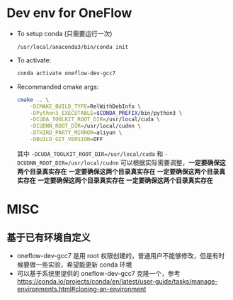 # Dev env for OneFlow

- To setup conda (只需要运行一次)
    ```
    /usr/local/anaconda3/bin/conda init
    ```
- To activate:
    ```bash
    conda activate oneflow-dev-gcc7
    ```

- Recommanded cmake args:
    ```bash
    cmake .. \
        -DCMAKE_BUILD_TYPE=RelWithDebInfo \
        -DPython3_EXECUTABLE=$CONDA_PREFIX/bin/python3 \
        -DCUDA_TOOLKIT_ROOT_DIR=/usr/local/cuda \
        -DCUDNN_ROOT_DIR=/usr/local/cudnn \
        -DTHIRD_PARTY_MIRROR=aliyun \
        -DBUILD_GIT_VERSION=OFF
    ```
    其中 `-DCUDA_TOOLKIT_ROOT_DIR=/usr/local/cuda` 和 `-DCUDNN_ROOT_DIR=/usr/local/cudnn` 可以根据实际需要调整，**一定要确保这两个目录真实存在**
    **一定要确保这两个目录真实存在**
    **一定要确保这两个目录真实存在**
    **一定要确保这两个目录真实存在**
    **一定要确保这两个目录真实存在**

# MISC
## 基于已有环境自定义
- oneflow-dev-gcc7 是用 root 权限创建的，普通用户不能够修改，但是有时候要做一些实验，希望能更新 conda 环境
- 可以基于系统里提供的 oneflow-dev-gcc7 克隆一个，参考 https://conda.io/projects/conda/en/latest/user-guide/tasks/manage-environments.html#cloning-an-environment

